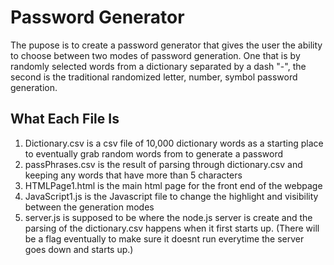 # Password Generator
The pupose is to create a password generator that gives the user the ability to choose between two modes of password generation. One that is by randomly selected words from a dictionary separated by a dash "-", the second is the traditional randomized letter, number, symbol password generation. 

## What Each File Is
1. Dictionary.csv is a csv file of 10,000 dictionary words as a starting place to eventually grab random words from to generate a password
2. passPhrases.csv is the result of parsing through dictionary.csv and keeping any words that have more than 5 characters
3. HTMLPage1.html is the main html page for the front end of the webpage
4. JavaScript1.js is the Javascript file to change the highlight and visibility between the generation modes
5. server.js is supposed to be where the node.js server is create and the parsing of the dictionary.csv happens when it first starts up. (There will be a flag eventually to make sure it doesnt run everytime the server goes down and starts up.)


